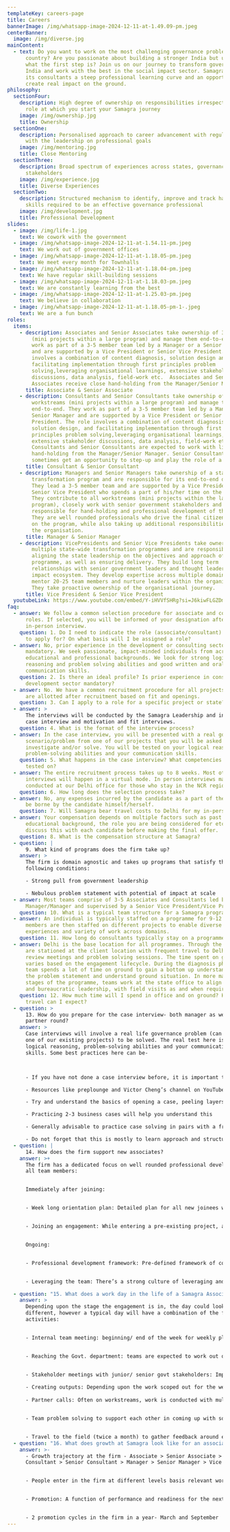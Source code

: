 ```yaml
---
templateKey: careers-page
title: Careers
bannerImage: /img/whatsapp-image-2024-12-11-at-1.49.09-pm.jpeg
centerBanner:
  image: /img/diverse.jpg
mainContent:
  - text: Do you want to work on the most challenging governance problems facing our
      country? Are you passionate about building a stronger India but unsure
      what the first step is? Join us on our journey to transform governance in
      India and work with the best in the social impact sector. Samagra offers
      its consultants a steep professional learning curve and an opportunity to
      create real impact on the ground.
philosophy:
  sectionFour:
    description: High degree of ownership on responsibilities irrespective of the
      role at which you start your Samagra journey
    image: /img/ownership.jpg
    title: Ownership
  sectionOne:
    description: Personalised approach to career advancement with regular catch ups
      with the leadership on professional goals
    image: /img/mentoring.jpg
    title: Close Mentoring
  sectionThree:
    description: Broad spectrum of experiences across states, governance domains and
      stakeholders
    image: /img/experience.jpg
    title: Diverse Experiences
  sectionTwo:
    description: Structured mechanism to identify, improve and track hard and soft
      skills required to be an effective governance professional
    image: /img/development.jpg
    title: Professional Development
slides:
  - image: /img/life-1.jpg
    text: We cowork with the government
  - image: /img/whatsapp-image-2024-12-11-at-1.54.11-pm.jpeg
    text: We work out of government offices
  - image: /img/whatsapp-image-2024-12-11-at-1.18.05-pm.jpeg
    text: We meet every month for Townhalls
  - image: /img/whatsapp-image-2024-12-11-at-1.18.04-pm.jpeg
    text: We have regular skill-building sessions
  - image: /img/whatsapp-image-2024-12-11-at-1.18.03-pm.jpeg
    text: We are constantly learning from the best
  - image: /img/whatsapp-image-2024-12-11-at-1.25.03-pm.jpeg
    text: We believe in collaboration
  - image: /img/whatsapp-image-2024-12-11-at-1.18.05-pm-1-.jpeg
    text: We are a fun bunch
roles:
  items:
    - description: Associates and Senior Associates take ownership of 3-5 workstreams
        (mini projects within a large program) and manage them end-to-end. They
        work as part of a 3-5 member team led by a Manager or a Senior Manager
        and are supported by a Vice President or Senior Vice President. The role
        involves a combination of content diagnosis, solution design and
        facilitating implementation through first principles problem
        solving,leveraging organisational learnings, extensive stakeholder
        discussions, data analysis, field-work etc.  Associates and Senior
        Associates receive close hand-holding from the Manager/Senior Manager.
      title: Associate & Senior Associate
    - description: Consultants and Senior Consultants take ownership of 3-5
        workstreams (mini projects within a large program) and manage them
        end-to-end. They work as part of a 3-5 member team led by a Manager or a
        Senior Manager and are supported by a Vice President or Senior Vice
        President. The role involves a combination of content diagnosis,
        solution design, and facilitating implementation through first
        principles problem solving,leveraging organisational learnings,
        extensive stakeholder discussions, data analysis, field-work etc.
        Consultants and Senior Consultants are expected to work with limited
        hand-holding from the Manager/Senior Manager. Senior Consultants
        sometimes get an opportunity to step-up and play the role of a Manager.
      title: Consultant & Senior Consultant
    - description: Managers and Senior Managers take ownership of a state-wide
        transformation program and are responsible for its end-to-end delivery.
        They lead a 3-5 member team and are supported by a Vice President or
        Senior Vice President who spends a part of his/her time on the program.
        They contribute to all workstreams (mini projects within the large
        program), closely work with senior government stakeholders and are
        responsible for hand-holding and professional development of their team.
        They are well rounded professionals who drive the final citizen impact
        on the program, while also taking up additional responsibilities within
        the organisation.
      title: Manager & Senior Manager
    - description: VicePresidents and Senior Vice Presidents take ownership of
        multiple state-wide transformation programmes and are responsible for
        aligning the state leadership on the objectives and approach of the
        programme, as well as ensuring delivery. They build long term
        relationships with senior government leaders and thought leaders in the
        impact ecosystem. They develop expertise across multiple domains. They
        mentor 20-25 team members and nurture leaders within the organisation.
        They take proactive ownership of the organisational journey.
      title: Vice President & Senior Vice President
  youtubeLink: https://www.youtube.com/embed/Y-iHVVfSHRg?si=J6kiwFLGZDmiNLtk
faq:
  - answer: We follow a common selection procedure for associate and consultant
      roles. If selected, you will be informed of your designation after your
      in-person interview.
    question: 1. Do I need to indicate the role (associate/consultant) that I wish
      to apply for? On what basis will I be assigned a role?
  - answer: No, prior experience in the development or consulting sectors are not
      mandatory. We seek passionate, impact-minded individuals from across
      educational and professional backgrounds. We look for strong logical
      reasoning and problem solving abilities and good written and oral
      communication skills.
    question: 2. Is there an ideal profile? Is prior experience in consulting or the
      development sector mandatory?
  - answer: No. We have a common recruitment procedure for all projects. Projects
      are allotted after recruitment based on fit and openings.
    question: 3. Can I apply to a role for a specific project or state?
  - answer: >
      The interviews will be conducted by the Samagra Leadership and include
      case interview and motivation and fit interviews.
    question: 4. What is the format of the interview process?
  - answer: In the case interview, you will be presented with a real governance
      scenario/problem from one of our projects that you will be asked to
      investigate and/or solve. You will be tested on your logical reasoning and
      problem-solving abilities and your communication skills.
    question: 5. What happens in the case interview? What competencies will I be
      tested on?
  - answer: The entire recruitment process takes up to 8 weeks. Most other
      interviews will happen in a virtual mode. In person interviews may be
      conducted at our Delhi office for those who stay in the NCR region.
    question: 6. How long does the selection process take?
  - answer: No, any expenses incurred by the candidate as a part of the process will
      be borne by the candidate himself/herself.
    question: 7. Will Samagra bear travel costs to Delhi for my in-person interview?
  - answer: Your compensation depends on multiple factors such as past experience,
      educational background, the role you are being considered for etc. We will
      discuss this with each candidate before making the final offer.
    question: 8. What is the compensation structure at Samagra?
  - question: |
      9. What kind of programs does the firm take up? 
    answer: >
      The firm is domain agnostic and takes up programs that satisfy the
      following conditions: 

      - Strong pull from government leadership

      - Nebulous problem statement with potential of impact at scale
  - answer: Most teams comprise of 3-5 Associates and Consultants led by a Senior
      Manager/Manager and supervised by a Senior Vice President/Vice President.
    question: 10. What is a typical team structure for a Samagra programme?
  - answer: An individual is typically staffed on a programme for 9-12 months. Team
      members are then staffed on different projects to enable diverse
      experiences and variety of work across domains.
    question: 11. How long do consultants typically stay on a programme?
  - answer: Delhi is the base location for all programmes. Through the week, teams
      are stationed at the client location with frequent travel to Delhi for
      review meetings and problem solving sessions. The time spent on ground
      varies based on the engagement lifecycle. During the diagnosis phase, the
      team spends a lot of time on ground to gain a bottom up understanding of
      the problem statement and understand ground situation. In more mature
      stages of the programme, teams work at the state office to align political
      and bureaucratic leadership, with field visits as and when required.
    question: 12. How much time will I spend in office and on ground? How much
      travel can I expect?
  - question: >
      13. How do you prepare for the case interview- both manager as well as the
      partner round? 
    answer: >
      Case interviews will involve a real life governance problem (can be from
      one of our existing projects) to be solved. The real test here is of-
      logical reasoning, problem-solving abilities and your communication
      skills. Some best practices here can be- 



      - If you have not done a case interview before, it is important to familiarize yourself with the basic format of case interviews 

      - Resources like preplounge and Victor Cheng’s channel on YouTube provide basic information about approaching case interviews

      - Try and understand the basics of opening a case, peeling layers of analysis and closing a case with the interviewer

      - Practicing 2-3 business cases will help you understand this 

      - Generally advisable to practice case solving in pairs with a friend or colleague

      - Do not forget that this is mostly to learn approach and structure, you will have to apply this to a governance problem 
  - question: |
      14. How does the firm support new associates? 
    answer: >+
      The firm has a dedicated focus on well rounded professional development of
      all team members: 


      Immediately after joining: 


      - Week long orientation plan: Detailed plan for all new joinees which provides an in-depth understanding about Samagra as an organization as well as its various projects. 


      - Joining an engagement: While entering a pre-existing project, associates are given a detailed handover of their work streams lasting anywhere between 1-2 weeks.


      Ongoing:


      - Professional development framework: Pre-defined framework of competencies relevant for becoming better governance consultants. Regular catch ups with managers/ program owners to work upon these competencies with ample opportunities created to do the same. There are Gurukuls, Leadership sessions conducted regularly for upskilling.


      - Leveraging the team: There’s a strong culture of leveraging and relying upon one's team to seek inputs and collectively problem solve for the best strategies. 

  - question: "15. What does a work day in the life of a Samagra Associate look like? "
    answer: >
      Depending upon the stage the engagement is in, the day could look a little
      different, however a typical day will have a combination of the following
      activities: 


      - Internal team meeting: beginning/ end of the week for weekly planning to set the course of work for the week 


      - Reaching the Govt. department: teams are expected to work out of the department to engage with the government stakeholders 


      - Stakeholder meetings with junior/ senior govt stakeholders: Important touch points to seek information from them, align them on solution and strategies, seek feedback on created design etc
       
      - Creating outputs: Depending upon the work scoped out for the week, creating relevant outputs that could range from presentations, excel sheets, infographics etc.
       
      - Partner calls: Often on workstreams, work is conducted with multiple technical partners or experts, calls and discussions with them to better inform strategy also forms a core part of the day 


      - Team problem solving to support each other in coming up with solutions


      - Travel to the field (twice a month) to gather feedback around existing solutions, conduct diagnosis for a new workstream 
  - question: "16. What does growth at Samagra look like for an associate? "
    answer: >-
      - Growth trajectory at the firm - Associate > Senior Associate >
      Consultant > Senior Consultant > Manager > Senior Manager > Vice President


      - People enter in the firm at different levels basis relevant work experience


      - Promotion: A function of performance and readiness for the next designation


      - 2 promotion cycles in the firm in a year- March and September
---
```

